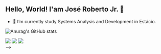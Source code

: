 ## Hello, World! I'am José Roberto Jr. 👋

- 🌱 I’m currently study Systems Analysis and Development in Estácio.


![Anurag's GitHub stats](https://github-readme-stats.vercel.app/api?username=anuraghazra&show_icons=true&bg_color=00000000)






<div> 
  <a href="https://instagram.com/joseroberto_mjr" target="_blank"><img src="https://img.shields.io/badge/-Instagram-%23E4405F?style=for-the-badge&logo=instagram&logoColor=white" target="_blank"></a>
  <a href = "gmailto:joseroberto.mjunior@gmail.com"><img src="https://img.shields.io/badge/-Gmail-%23333?style=for-the-badge&logo=gmail&logoColor=white" target="_blank"></a>
  <a href="https://www.linkedin.com/in/josé-roberto-jr-/" target="_blank"><img src="https://img.shields.io/badge/-LinkedIn-%230077B5?style=for-the-badge&logo=linkedin&logoColor=white" target="_blank"></a> 
  
</div>
-->
